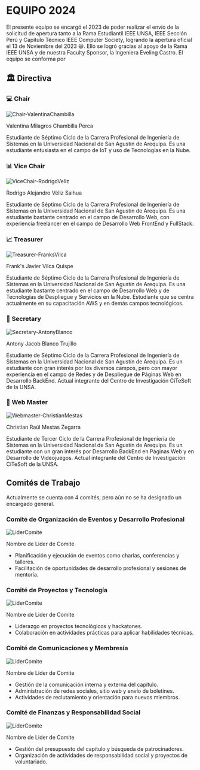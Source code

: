 # EQUIPO 2024
El presente equipo se encargó el 2023 de poder realizar el envío de la solicitud de apertura tanto a la Rama Estudiantil IEEE UNSA, IEEE Sección Perú y Capitulo Técnico IEEE Computer Society, logrando la apertura oficial el 13 de Noviembre del 2023 😃. Ello se logró gracias al apoyo de la Rama IEEE UNSA y de nuestra Faculty Sponsor, la Ingeniera Eveling Castro.
El equipo se conforma por
## 🏛️ Directiva
### 💻 **Chair**
![Chair-ValentinaChambilla](Chair-ValentinaChambilla.jpg)

Valentina Milagros Chambilla Perca

Estudiante de Séptimo Ciclo de la Carrera Profesional de Ingeniería de Sistemas en la Universidad Nacional de San Agustín de Arequipa. Es una estudiante entusiasta en el campo de IoT y uso de Tecnologías en la Nube.
### 📊 **Vice Chair**
![ViceChair-RodrigoVeliz](ViceChair-RodrigoVéliz.jpg)

Rodrigo Alejandro Véliz Saihua

Estudiante de Séptimo Ciclo de la Carrera Profesional de Ingeniería de Sistemas en la Universidad Nacional de San Agustín de Arequipa. Es una estudiante bastante centrado en el campo de Desarrollo Web, con experiencia freelancer en el campo de Desarrollo Web FrontEnd y FullStack.
### 📈 **Treasurer**
![Treasurer-FranksVilca](Treasurer-FranksVilca.jpg)

Frank's Javier Vilca Quispe

Estudiante de Séptimo Ciclo de la Carrera Profesional de Ingeniería de Sistemas en la Universidad Nacional de San Agustín de Arequipa. Es una estudiante bastante centrado en el campo de Desarrollo Web y de Tecnologías de Despliegue y Servicios en la Nube. Estudiante que se centra actualmente en su capacitación AWS y en demás campos tecnológicos.
### 📖 **Secretary**
![Secretary-AntonyBlanco](Secretary-AntonyBlanco.png)

Antony Jacob Blanco Trujillo

Estudiante de Séptimo Ciclo de la Carrera Profesional de Ingeniería de Sistemas en la Universidad Nacional de San Agustín de Arequipa. Es un estudiante con gran interés por los diversos campos, pero con mayor experiencia en el campo de Redes y de Despliegue de Páginas Web en Desarrollo BackEnd. Actual integrante del Centro de Investigación CiTeSoft de la UNSA.
### 📖 **Web Master**
![Webmaster-ChristianMestas](Webmaster-ChristianMestas.jpg)

Christian Raúl Mestas Zegarra

Estudiante de Tercer Ciclo de la Carrera Profesional de Ingeniería de Sistemas en la Universidad Nacional de San Agustín de Arequipa. Es un estudiante con un gran interés por Desarrollo BackEnd en Páginas Web y en Desarrollo de Videojuegos. Actual integrante del Centro de Investigación CiTeSoft de la UNSA.
## Comités de Trabajo

Actualmente se cuenta con 4 comités, pero aún no se ha designado un encargado general.
### Comité de Organización de Eventos y Desarrollo Profesional
![LiderComite](LiderComite.jpg)

Nombre de Lider de Comite

- Planificación y ejecución de eventos como charlas, conferencias y talleres.
- Facilitación de oportunidades de desarrollo profesional y sesiones de mentoría.
### Comité de Proyectos y Tecnología
![LiderComite](LiderComite.jpg)

Nombre de Lider de Comite

- Liderazgo en proyectos tecnológicos y hackatones.
- Colaboración en actividades prácticas para aplicar habilidades técnicas.
### Comité de Comunicaciones y Membresía
![LiderComite](LiderComite.jpg)

Nombre de Lider de Comite

- Gestión de la comunicación interna y externa del capítulo.
- Administración de redes sociales, sitio web y envío de boletines.
- Actividades de reclutamiento y orientación para nuevos miembros.
### Comité de Finanzas y Responsabilidad Social
![LiderComite](LiderComite.jpg)

Nombre de Lider de Comite

- Gestión del presupuesto del capítulo y búsqueda de patrocinadores.
- Organización de actividades de responsabilidad social y proyectos de voluntariado.
